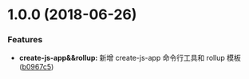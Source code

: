 <a name="1.0.0"></a>
# 1.0.0 (2018-06-26)


### Features

* **create-js-app&&rollup:** 新增 create-js-app 命令行工具和 rollup 模板 ([b0967c5](https://github.com/a044161/demo-or-test/commit/b0967c5))



